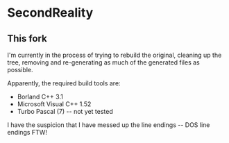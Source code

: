 # SecondReality

## This fork

I'm currently in the process of trying to rebuild the original, cleaning up the tree, removing and re-generating as much of the generated files as possible.

Apparently, the required build tools are:

* Borland C++ 3.1
* Microsoft Visual C++ 1.52
* Turbo Pascal (7) -- not yet tested

I have the suspicion that I have messed up the line endings -- DOS line endings FTW!
